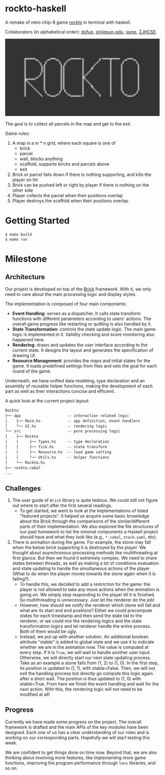 
# rockto-haskell

A remake of retro chip-8 game *[rockto](https://johnearnest.github.io/chip8Archive/play.html?p=rockto)* in terminal with haskell.

Collaborators (in alphabetical order): [dofup](https://github.com/dofup), [shijiesun-edu](https://github.com/shijiesun-edu), [ssine](https://github.com/ssine), [ZJHCSE](https://github.com/ZJHCSE).

<img alt="rockto" src="assets/rockto.gif" width="500"/>


The goal is to collect all parcels in the map and get to the exit.

Game rules:

1. A map is a m * n grid, where each square is one of
   - brick
   - parcel
   - wall, blocks anything
   - scaffold, supports bricks and parcels above
   - exit
2. Brick or parcel falls down if there is nothing supporting, and kills the player on hit
3. Brick can be pushed left or right by player if there is nothing on the other side
4. Player collects the parcel when their positions overlap
5. Player destroys the scaffold when their positions overlap


# Getting Started

```
$ make build
$ make run
```

# Milestone

## Architecture

Our project is developed on top of the [Brick](https://github.com/jtdaugherty/brick) framework. With it, we only need to care about the main processing logic and display styles.

The implementation is composed of four main components:
- **Event Handling**: serves as a dispatcher. It calls state transform functions with different parameters according to users' actions. The overall game progress like restarting or quitting is also handled by it.
- **State Transformation**: controls the state update logic. The main game logic is implemented in it. Validity checking and score monitoring also happened here.
- **Rendering**: draws and updates the user interface according to the current state. It designs the layout and generates the specification of drawing UI.
- **Resource Management**: provides the maps and initial states for the game. It loads predefined settings from files and sets the goal for each round of the game.

Underneath, we have unified data modeling, type declaration and an assembly of reusable helper functions, making the development of each part as well as their interactions concise and efficient.


A quick look at the current project layout:
```txt
Rockto
├── app                     -- interaction related logic
│    ├── Main.hs            -- app definition, event handlers
│    └── UI.hs              -- rendering logic
└── src                     -- pure processing logic
|    ├── Rockto
|    |     ├── Types.hs     -- type declaration
|    |     ├── Tick.hs      -- state transform
|    |     ├── Resource.hs  -- load game setting
|    │     └── Utils.hs     -- helper functions
|    └── Rockto.hs
├── rockto.cabal
...
```

## Challenges

1. The user guide of `Brick` library is quite tedious. We could still not figure out where to start after the first several readings.
	- To get started, we went to look at the implementations of listed "featured projects". It helped us acquire some basic knowledge about the Brick through the comparisons of the similar/different parts of their implementation. We also explored the file structures of our past homework to list the minimal components a Haskell project should have and what they look like (e.g., `*.cabal`, `stack.yaml`, etc).
2. There is animation during the game. For example, the stone may fall when the below brick supporting it is destroyed by the player. We thought about asynchronous processing methods like multithreading at first glance. But then we found it extremely complex. We need to share states between threads, as well as making a lot of conditions evaluation and state updating to handle the simultaneous actions of the player (What to do when the player moves towards the stone again when it is falling?).
	- To handle this, we decided to add a restriction for the game: the player is not allowed to take any move actions when the animation is going on. We simply stop responding to the player till it is finished. So multithreading is unnecessary. Just let the renderer do the job!
	- However, how should we notify the renderer which stone will fall and what are its start and end positions? Either we could precompute states for each timestamp and then send the state list to the renderer, or we could mix the rendering logics and the state transformation logics and let renderer handle the entire process. Both of them would be ugly.
	- Instead, we put up with another solution. An additional boolean attribute "stable" is added to global state and we use it to indicate whether we are in the animation now. The value is computed at every step. If it is `True`, we will wait to handle another user input. Otherwise, we will directly start our next state updating process. Take as an example a stone falls from (1, 2) to (1, 0). In the first step, its position is updated to (1, 1), with stable=False. Then, we will not exit the handling process but directly go compute this logic again after a short wait. The position is thus updated to (1, 0) with stable=True. From here we finish the event handling and wait for the next action. With this, the rendering logic will not need to be modified at all!

## Progress

Currently we have made some progress on the project. The overall framework is drafted and the main APIs of the key modules have been designed. Each one of us has a clear understanding of our roles and is working on our corresponding parts. Hopefully we will start testing this week.

We are confident to get things done on time now. Beyond that, we are also thinking about involving more features, like implementing more game functions, improving the program performance through `lens` libraries, and so on.

